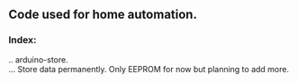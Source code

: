 ## Code used for home automation.

### Index:
  .. arduino-store.  
  ...  Store data permanently. Only EEPROM for now but planning to add more. 
